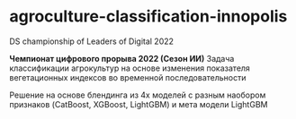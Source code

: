# agroculture-classification-innopolis
DS championship of Leaders of Digital 2022

__Чемпионат цифрового прорыва 2022 (Сезон ИИ)__
Задача классификации агрокультур на основе изменения показателя вегетационных индексов во временной последовательности

Решение на основе блендинга из 4х моделей с разным наобором признаков (CatBoost, XGBoost, LightGBM) и мета модели LightGBM